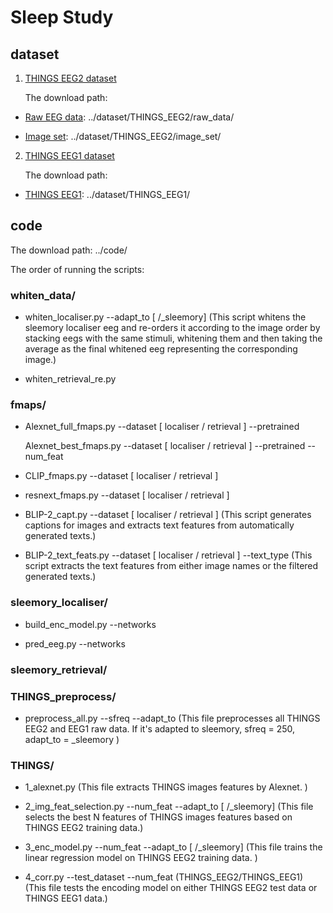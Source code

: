 # Sleep Study

## dataset

1. [THINGS EEG2 dataset](https://www.sciencedirect.com/science/article/pii/S1053811922008758?via%3Dihub)

    The download path:
   
* [Raw EEG data](https://osf.io/crxs4/): ../dataset/THINGS_EEG2/raw_data/

* [Image set](https://osf.io/y63gw/): ../dataset/THINGS_EEG2/image_set/

2. [THINGS EEG1 dataset](https://www.nature.com/articles/s41597-021-01102-7) 

    The download path:

* [THINGS EEG1](https://openneuro.org/datasets/ds003825/versions/1.2.0): ../dataset/THINGS_EEG1/

## code

The download path: ../code/

The order of running the scripts: 

### whiten_data/

* whiten_localiser.py --adapt_to [ /_sleemory] (This script whitens the sleemory localiser eeg and re-orders it according to the image order by stacking eegs with the same stimuli, whitening them and then taking the average as the final whitened eeg representing the corresponding image.)

* whiten_retrieval_re.py

### fmaps/

* Alexnet_full_fmaps.py --dataset [ localiser / retrieval ] --pretrained 
  
  Alexnet_best_fmaps.py --dataset [ localiser / retrieval ] --pretrained --num_feat

* CLIP_fmaps.py --dataset [ localiser / retrieval ]

* resnext_fmaps.py --dataset [ localiser / retrieval ]

* BLIP-2_capt.py --dataset [ localiser / retrieval ] (This script generates captions for images and extracts text features from automatically generated texts.)

* BLIP-2_text_feats.py --dataset [ localiser / retrieval ] --text_type (This script extracts the text features from either image names or the filtered generated texts.)

### sleemory_localiser/

* build_enc_model.py --networks

* pred_eeg.py --networks

### sleemory_retrieval/



### THINGS_preprocess/

* preprocess_all.py --sfreq --adapt_to (This file preprocesses all THINGS EEG2 and EEG1 raw data. If it's adapted to sleemory, sfreq = 250, adapt_to = _sleemory )


### THINGS/

* 1_alexnet.py (This file extracts THINGS images features by Alexnet. )

* 2_img_feat_selection.py --num_feat --adapt_to [ /_sleemory] (This file selects the best N features of THINGS images features based on THINGS EEG2 training data.)

* 3_enc_model.py --num_feat --adapt_to [ /_sleemory] (This file trains the linear regression model on THINGS EEG2 training data. )

* 4_corr.py --test_dataset --num_feat (THINGS_EEG2/THINGS_EEG1) (This file tests the encoding model on either THINGS EEG2 test data or THINGS EEG1 data.)